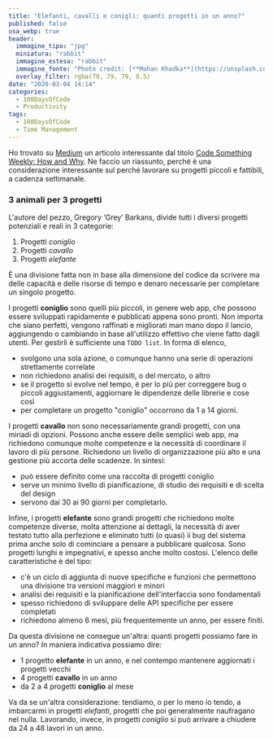 ```yaml
---
title: "Elefanti, cavalli e conigli: quanti progetti in un anno?"
published: false
usa_webp: true
header:
  immagine_tipo: "jpg"
  miniatura: "rabbit"
  immagine_estesa: "rabbit"
  immagine_fonte: "Photo credit: [**Mohan Khadka**](https://unsplash.com/@khadkamhn)"
  overlay_filter: rgba(79, 79, 79, 0.5)
date: "2020-03-04 14:14"
categories:
  - 100DaysOfCode
  - Productivity
tags:
  - 100DaysOfCode
  - Time Management
---
```


Ho trovato su [Medium](https://medium.com/) un articolo interessante dal titolo [Code Something Weekly: How and Why](https://medium.com/@vapurrmaid/code-something-weekly-how-and-why-44640d279ca1). Ne faccio un riassunto, perché è una considerazione interessante sul perché lavorare su progetti piccoli e fattibili, a cadenza settimanale.

### 3 animali per 3 progetti

L'autore del pezzo, Gregory ‘Grey’ Barkans, divide tutti i diversi progetti potenziali e reali in 3 categorie:

1. Progetti *coniglio*
2. Progetti *cavallo*
3. Progetti *elefante*

È una divisione fatta non in base alla dimensione del codice da scrivere ma delle capacità e delle risorse di tempo e denaro necessarie per completare un singolo progetto.

I progetti **coniglio** sono quelli più piccoli, in genere web app, che possono essere sviluppati rapidamente e pubblicati appena sono pronti. Non importa che siano perfetti, vengono raffinati e migliorati man mano dopo il lancio, aggiungendo o cambiando in base all'utilizzo effettivo che viene fatto dagli utenti. Per gestirli è sufficiente una `TODO list`. In forma di elenco,

* svolgono una sola azione, o comunque hanno una serie di operazioni strettamente correlate
* non richiedono analisi dei requisiti, o del mercato, o altro
* se il progetto si evolve nel tempo, è per lo più per correggere bug o piccoli aggiustamenti, aggiornare le dipendenze delle librerie e cose così
* per completare un progetto "coniglio" occorrono da 1 a 14 giorni.

I progetti **cavallo** non sono necessariamente grandi progetti, con una miriadi di opzioni. Possono anche essere delle semplici web app, ma richiedono comunque molte competenze e la necessità di coordinare il lavoro di più persone. Richiedono un livello di organizzazione più alto e una gestione più accorta delle scadenze. In sintesi:

* può essere definito come una raccolta di progetti coniglio
* serve un minimo livello di pianificazione, di studio dei requisiti e di scelta del design
* servono dai 30 ai 90 giorni per completarlo.

Infine, i progetti **elefante** sono grandi progetti che richiedono molte competenze diverse, molta attenzione ai dettagli, la necessità di aver testato tutto alla perfezione e eliminato tutti (o quasi)  ii bug del sistema prima anche solo di cominciare a pensare a pubblicare qualcosa. Sono progetti lunghi e impegnativi, e spesso anche molto costosi. L'elenco delle caratteristiche è del tipo:

* c'è un ciclo di aggiunta di nuove specifiche e funzioni che permettono una divisione tra versioni maggiori e minori
* analisi dei requisiti e la pianificazione dell'interfaccia sono fondamentali
* spesso richiedono di sviluppare delle API specifiche per essere completati
* richiedono almeno 6 mesi, più frequentemente un anno, per essere finiti.

Da questa divisione ne consegue un'altra: quanti progetti possiamo fare in un anno? In maniera indicativa possiamo dire:

- 1 progetto **elefante** in un anno, e nel contempo mantenere aggiornati i progetti vecchi
- 4 progetti **cavallo** in un anno
- da 2 a 4 progetti **coniglio** al mese

Va da se un'altra considerazione: tendiamo, o per lo meno io tendo, a imbarcarmi in progetti _elefanti_, progetti che poi generalmente naufragano nel nulla. Lavorando, invece, in progetti _coniglio_ si può arrivare a chiudere da 24 a 48 lavori in un anno.
